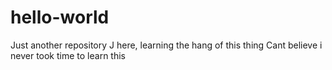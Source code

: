 # hello-world
Just another repository
J here, learning the hang of this thing
Cant believe i never took time to learn this
